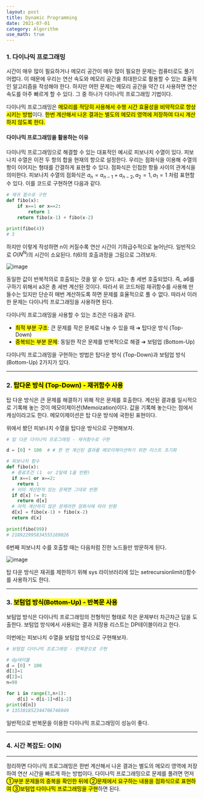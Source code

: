 ```yaml
---
layout: post
title: Dynamic Programming
date: 2021-07-01
category: Algorithm
use_math: true
---
```


### 1. 다이나믹 프로그래밍 

시간이 매우 많이 필요하거나 메모리 공간이 매우 많이 필요한 문제는 컴퓨터로도 풀기 어렵다. 이 때문에 우리는 연산 속도와 메모리 공간을 최대한으로 활용할 수 있는 효율적인 알고리즘을 작성해야 한다. 하지만 어떤 문제는 메모리 공간을 약간 더 사용하면 연산 속도를 아주 빠르게 할 수 있다. 그 중 하나가 다이나믹 프로그래밍 기법이다.

다이나믹 프로그래밍은 <mark>메모리를 적당히 사용해서 수행 시간 효율성을 비약적으로 향상시키는 방법</mark>이다. <mark>한번 계산해서 나온 결과는 별도의 메모리 영역에 저장하여 다시 계산하지 않도록 한다.</mark>

#### 다이나믹 프로그래밍을 활용하는 이유

다이나믹 프로그래밍으로 해결할 수 있는 대표적인 예시로 피보나치 수열이 있다. 피보나치 수열은 이전 두 항의 합을 현재의 항으로 설정한다. 우리는 점화식을 이용해 수열의 항이 이어지는 형태를 간결하게 표현할 수 있다. 점화식은 인접한 항들 사이의 관계식을 의미한다. 피보나치 수열의 점화식은 $a_{n} = a_{n-1} + a_{n-2}, a_{2}=1, a_{1}=1$ 처럼 표현할 수 있다. 이를 코드로 구현하면 다음과 같다.

```python 
# 재귀 함수로 구현
def fibo(x):
    if x==1 or x==2:
        return 1
    return fibo(x-1) + fibo(x-2)

print(fibo(4))
# 3
```

하지만 이렇게 작성하면 n이 커질수록 연산 시간이 기하급수적으로 늘어난다. 일반적으로 $O(N^{N})$의 시간이 소요된다. f(6)의 호출과정을 그림으로 그려보자. 

![image](https://user-images.githubusercontent.com/61526722/124083436-d04c4980-da88-11eb-910a-6ab93de7c87e.png)

동일한 값이 반복적의로 호출되는 것을 알 수 있다. a3는 총 세번 호출되었다. 즉, a6를 구하기 위해서 a3은 총 세번 계산된 것이다. 따라서 위 코드처럼 재귀함수를 사용해 만들수는 있지만 단순히 매번 계산하도록 하면 문제를 효율적으로 풀 수 없다. 따라서 이러한 문제는 다이나믹 프로그래밍을 사용하면 된다.

다이나믹 프로그래밍을 사용할 수 있는 조건은 다음과 같다.
- <mark>최적 부분 구조</mark>: 큰 문제를 작은 문제로 나눌 수 있을 때 ➔ 탑다운 방식 (Top-Down)
- <mark>중복되는 부분 문제</mark>: 동일한 작은 문제를 반복적으로 해결 ➔ 보텀업 (Bottom-Up)

다이나믹 프로그래밍을 구현하는 방법은 탑다운 방식 (Top-Down)과 보텀업 방식(Bottom-Up) 2가지가 있다. 

---

### 2. <mark>탑다운 방식 (Top-Down) - 재귀함수 사용</mark>

탑 다운 방식은 큰 문제를 해결하기 위해 작은 문제를 호출한다. 계산된 결과를 일시적으로 기록해 놓는 것이 메모이제이션(Memoization)이다. 값을 기록해 놓는다는 점에서 캐싱이라고도 한다. 메모이제이션은 탑 다운 방식에 국한된 표현이다.

위에서 봤던 피보나치 수열을 탑다운 방식으로 구현해보자.

```python
# 탑 다운 다이나믹 프로그래밍 - 재귀함수로 구현

d = [0] * 100  # # 한 번 계산된 결과를 메모이제이션하기 위한 리스트 초기화

# 피보나치 함수
def fibo(x):
  # 종료조건 (1  or 2일때 1을 반환)
  if x==1 or x==2:
    return 1
  # 이미 계산한적 있는 문제면 그대로 반환
  if d[x] != 0:
    return d[x]
  # 아직 계산하지 않은 문제라면 점화식에 따라 반환
  d[x] = fibo(x-1) + fibo(x-2)
  return d[x]
  
print(fibo(99))
# 218922995834555169026
```

6번째 피보나치 수를 호출할 때는 다음처럼 진한 노드들만 방문하게 된다.

![image](https://user-images.githubusercontent.com/61526722/124087276-d17f7580-da8c-11eb-983f-b016d690177d.png)


탑 다운 방식은 재귀를 제한하기 위해 sys 라이브러리에 있는 setrecursionlimit()함수를 사용하기도 한다. 

---


### 3. <mark>보텀업 방식(Bottom-Up) - 반복문 사용</mark>

보텀업 방식은 다이나믹 프로그래밍의 전형적인 형태로 작은 문제부터 차근차근 답을 도출한다. 보텀업 방식에서 사용되는 결과 저장용 리스트는 DP테이블이라고 한다.

이번에는 피보나치 수열을 보텀업 방식으로 구현해보자.

```python
# 보텀업 다이나믹 프로그래밍 - 반복문으로 구현

# dp테이블 
d = [0] * 100
d[1]=1
d[2]=1
n=98

for i in range(3,n+1):
    d[i] = d[i-1]+d[i-2]
print(d[n])
# 135301852344706746049
```

일반적으로 반복문을 이용한 다이나믹 프로그래밍이 성능이 좋다.

---

### 4. 시간 복잡도: O(N)

---

정리하면 다이나믹 프로그래밍은 한번 계산해서 나온 결과는 별도의 메모리 영역에 저장하여 연산 시간을 빠르게 하는 방법이다. 다이나믹 프로그래밍으로 문제를 풀려면 먼저 <mark>①부분 문제들의 중복을 확인한 뒤에 ②문제에서 요구하는 내용을 점화식으로 표현하여 ③보텀업 다이나믹 프로그래밍을 구현</mark>하면 된다. 
